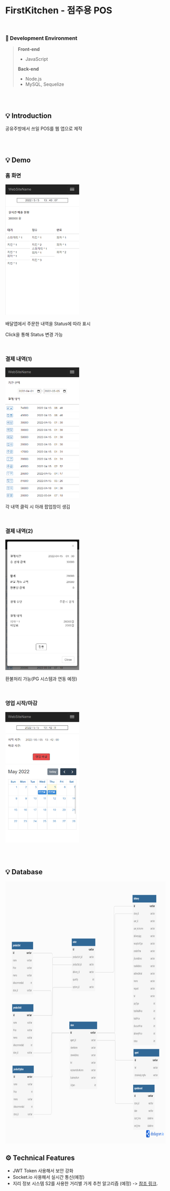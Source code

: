 # FirstKitchen - 점주용 POS 

<br>

### 📌 Development Environment 
>  **Front-end** 
> - JavaScript
> 
> **Back-end** 
> - Node.js
> - MySQL, Sequelize

</br><br>

## 💡 Introduction
공유주방에서 쓰일 POS를 웹 앱으로 제작

<br><br>

## 💡 Demo

### 홈 화면
<img src="/img/1.PNG" width="232" height="409">

배달앱에서 주문한 내역을 Status에 따라 표시

Click을 통해 Status 변경 가능

<br>


### 결제 내역(1)

<img src="/img/2.PNG" width="232" height="409">

각 내역 클릭 시 아래 팝업창이 생김

<br>

### 결제 내역(2)

<img src="/img/3.PNG" width="232" height="409">

환불처리 가능(PG 시스템과 연동 예정)

<br>

### 영업 시작/마감
<img src="/img/4.PNG" width="232" height="409">

<br><br>

## 💡 Database

<img src="/img/5.png" width="800" height="822">

## ⚙ Technical Features 
- JWT Token 사용해서 보안 강화 
- Socket.io 사용해서 실시간 통신(예정)
- 지리 정보 시스템 S2를 사용한 거리별 가게 추천 알고리즘 (예정) -> [참조 링크](https://techblog.woowahan.com/2717/).
